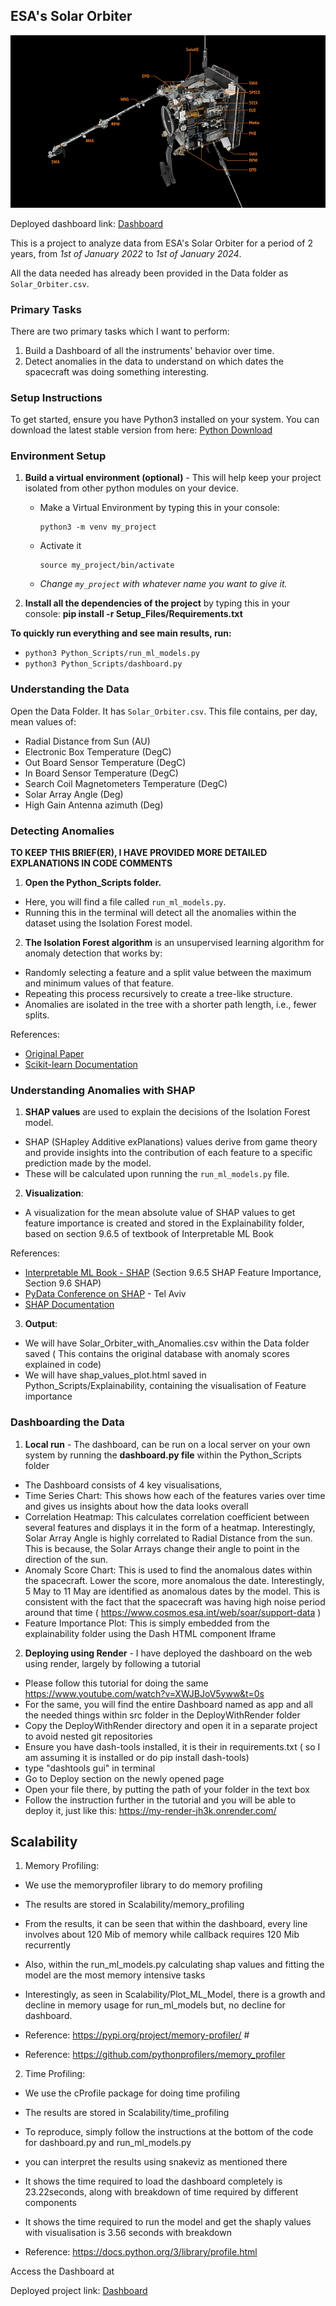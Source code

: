 ## ESA's Solar Orbiter

![alt text]( https://github.com/Rishie123/Solar_Orbiter_Anomalies/blob/main/Images/Solar_Orbiter_Instruments.png )


Deployed dashboard link: [Dashboard](https://my-render-jh3k.onrender.com/)
 

This is a project to analyze data from ESA's Solar Orbiter for a period of 2 years, from *1st of January 2022* to *1st of January 2024*.

All the data needed has already been provided in the Data folder as `Solar_Orbiter.csv`.

### Primary Tasks

There are two primary tasks which I want to perform:
1. Build a Dashboard of all the instruments' behavior over time.
2. Detect anomalies in the data to understand on which dates the spacecraft was doing something interesting.

### Setup Instructions

To get started, ensure you have Python3 installed on your system. You can download the latest stable version from here: 
[Python Download](https://www.python.org/downloads/)


### Environment Setup

1. **Build a virtual environment (optional)** - This will help keep your project isolated from other python modules on your device.
   - Make a Virtual Environment by typing this in your console:
     ```
     python3 -m venv my_project
     ```
   - Activate it 
     ```
     source my_project/bin/activate
     ```
   - *Change `my_project` with whatever name you want to give it.*

2. **Install all the dependencies of the project** by typing this in your console:
**pip install -r Setup_Files/Requirements.txt**


**To quickly run everything and see main results, run:**
- `python3 Python_Scripts/run_ml_models.py`
- `python3 Python_Scripts/dashboard.py`


### Understanding the Data

Open the Data Folder. It has `Solar_Orbiter.csv`. This file contains, per day, mean values of:
- Radial Distance from Sun (AU)
- Electronic Box Temperature (DegC)
- Out Board Sensor Temperature (DegC)
- In Board Sensor Temperature (DegC)
- Search Coil Magnetometers Temperature (DegC)
- Solar Array Angle (Deg)
- High Gain Antenna azimuth (Deg)

### Detecting Anomalies

**TO KEEP THIS BRIEF(ER), I HAVE PROVIDED MORE DETAILED EXPLANATIONS IN CODE COMMENTS**

1. **Open the Python_Scripts folder.**
- Here, you will find a file called `run_ml_models.py`.
- Running this in the terminal will detect all the anomalies within the dataset using the Isolation Forest model.

2. **The Isolation Forest algorithm** is an unsupervised learning algorithm for anomaly detection that works by:
- Randomly selecting a feature and a split value between the maximum and minimum values of that feature.
- Repeating this process recursively to create a tree-like structure.
- Anomalies are isolated in the tree with a shorter path length, i.e., fewer splits.


References:
- [Original Paper](https://cs.nju.edu.cn/zhouzh/zhouzh.files/publication/icdm08b.pdf)
- [Scikit-learn Documentation](https://scikit-learn.org/stable/modules/generated/sklearn.ensemble.IsolationForest.html)

### Understanding Anomalies with SHAP

1. **SHAP values** are used to explain the decisions of the Isolation Forest model.
- SHAP (SHapley Additive exPlanations) values derive from game theory and provide insights into the contribution of each feature to a specific prediction made by the model.
- These will be calculated upon running the `run_ml_models.py` file.

2. **Visualization**: 
- A visualization for the mean absolute value of SHAP values to get feature importance is created and stored in the Explainability folder, based on section 9.6.5 of textbook of Interpretable ML Book

References:
- [Interpretable ML Book - SHAP](https://christophm.github.io/interpretable-ml-book/shap.html) (Section 9.6.5 SHAP Feature Importance, Section 9.6 SHAP)
- [PyData Conference on SHAP](https://www.youtube.com/watch?v=5p8B2Ikcw-k) - Tel Aviv
- [SHAP Documentation](https://shap.readthedocs.io/en/latest/)

3. **Output**:  
- We will have Solar_Orbiter_with_Anomalies.csv within the Data folder saved ( This contains the original database with anomaly scores explained in code)
- We will have shap_values_plot.html saved in Python_Scripts/Explainability, containing the visualisation of Feature importance

### Dashboarding the Data

1. **Local run** - The dashboard, can be run on a local server on your own system by running the **dashboard.py file** within the Python_Scripts folder
- The Dashboard consists of 4 key visualisations, 
- Time Series Chart: This shows how each of the features varies over time and gives us insights about how the data looks overall
- Correlation Heatmap: This calculates correlation coefficient between several features and displays it in the form of a heatmap. Interestingly,
Solar Array Angle is highly correlated to Radial Distance from the sun. This is because, the Solar Arrays change their angle to point in the direction of the sun.
- Anomaly Score Chart: This is used to find the anomalous dates within the spacecraft. Lower the score, more anomalous the date. Interestingly,
5 May to 11 May are identified as anomalous dates by the model. This is consistent with the fact that the spacecraft was having high noise period around that time ( https://www.cosmos.esa.int/web/soar/support-data )
- Feature Importance Plot: This is simply embedded from the explainability folder using the Dash HTML component Iframe

2. **Deploying using Render** - I have deployed the dashboard on the web using render, largely by following a tutorial
- Please follow this tutorial for doing the same https://www.youtube.com/watch?v=XWJBJoV5yww&t=0s
- For the same, you will find the entire Dashboard named as app and all the needed things within src folder in the DeployWithRender folder 
- Copy the DeployWithRender directory and open it in a separate project to avoid nested git repositories
- Ensure you have dash-tools installed, it is their in requirements.txt ( so I am assuming it is installed or do pip install dash-tools)
- type "dashtools gui" in terminal
- Go to Deploy section on the newly opened page 
- Open your file there, by putting the path of your folder in the text box
- Follow the instruction further in the tutorial and you will be able to deploy it, just like this: https://my-render-jh3k.onrender.com/

## Scalability

1. Memory Profiling:  

- We use the memoryprofiler library to do memory profiling
- The results are stored in Scalability/memory_profiling
- From the results, it can be seen that within the dashboard, every line involves about 120 Mib of memory while callback requires 120 Mib recurrently
- Also, within the run_ml_models.py calculating shap values and fitting the model are the most memory intensive tasks
- Interestingly, as seen in Scalability/Plot_ML_Model, there is a growth and decline in memory usage for run_ml_models but, no decline for dashboard.

- Reference: https://pypi.org/project/memory-profiler/  #
- Reference: https://github.com/pythonprofilers/memory_profiler


2. Time Profiling:

- We use the cProfile package for doing time profiling
- The results are stored in Scalability/time_profiling
- To reproduce, simply follow the instructions at the bottom of the code for dashboard.py and run_ml_models.py
- you can interpret the results using snakeviz as mentioned there
- It shows the time required to load the dashboard completely is 23.22seconds, along with breakdown of time required by different components
- It shows the time required to run the model and get the shaply values with visualisation is 3.56 seconds with breakdown

- Reference: https://docs.python.org/3/library/profile.html


Access the Dashboard at

Deployed project link: [Dashboard](https://my-render-jh3k.onrender.com/)
 
